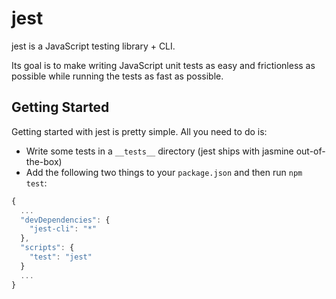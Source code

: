 # jest

jest is a JavaScript testing library + CLI.

Its goal is to make writing JavaScript unit tests as easy and frictionless as possible while running the tests as fast as possible.

## Getting Started

Getting started with jest is pretty simple. All you need to do is:

* Write some tests in a `__tests__` directory (jest ships with jasmine out-of-the-box)
* Add the following two things to your `package.json` and then run `npm test`:

```js
{
  ...
  "devDependencies": {
    "jest-cli": "*"
  },
  "scripts": {
    "test": "jest"
  }
  ...
}
```
